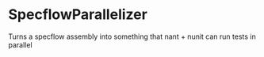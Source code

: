 # SpecflowParallelizer
Turns a specflow assembly into something that nant + nunit can run tests in parallel
